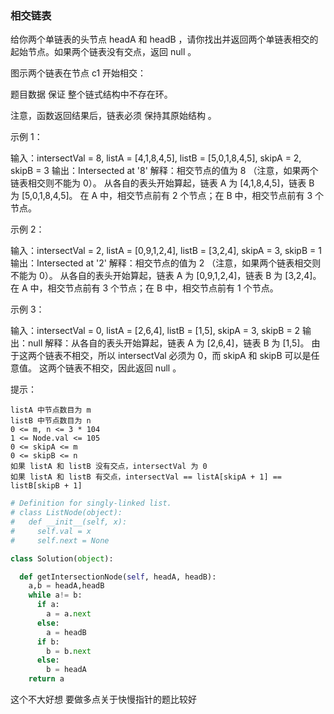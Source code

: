 ### 相交链表

给你两个单链表的头节点 headA 和 headB ，请你找出并返回两个单链表相交的起始节点。如果两个链表没有交点，返回 null 。

图示两个链表在节点 c1 开始相交：

题目数据 保证 整个链式结构中不存在环。

注意，函数返回结果后，链表必须 保持其原始结构 。

 

示例 1：

输入：intersectVal = 8, listA = [4,1,8,4,5], listB = [5,0,1,8,4,5], skipA = 2, skipB = 3
输出：Intersected at '8'
解释：相交节点的值为 8 （注意，如果两个链表相交则不能为 0）。
从各自的表头开始算起，链表 A 为 [4,1,8,4,5]，链表 B 为 [5,0,1,8,4,5]。
在 A 中，相交节点前有 2 个节点；在 B 中，相交节点前有 3 个节点。

示例 2：

输入：intersectVal = 2, listA = [0,9,1,2,4], listB = [3,2,4], skipA = 3, skipB = 1
输出：Intersected at '2'
解释：相交节点的值为 2 （注意，如果两个链表相交则不能为 0）。
从各自的表头开始算起，链表 A 为 [0,9,1,2,4]，链表 B 为 [3,2,4]。
在 A 中，相交节点前有 3 个节点；在 B 中，相交节点前有 1 个节点。

示例 3：

输入：intersectVal = 0, listA = [2,6,4], listB = [1,5], skipA = 3, skipB = 2
输出：null
解释：从各自的表头开始算起，链表 A 为 [2,6,4]，链表 B 为 [1,5]。
由于这两个链表不相交，所以 intersectVal 必须为 0，而 skipA 和 skipB 可以是任意值。
这两个链表不相交，因此返回 null 。

 

提示：

    listA 中节点数目为 m
    listB 中节点数目为 n
    0 <= m, n <= 3 * 104
    1 <= Node.val <= 105
    0 <= skipA <= m
    0 <= skipB <= n
    如果 listA 和 listB 没有交点，intersectVal 为 0
    如果 listA 和 listB 有交点，intersectVal == listA[skipA + 1] == listB[skipB + 1]

 





```python
# Definition for singly-linked list.
# class ListNode(object):
#   def __init__(self, x):
#     self.val = x
#     self.next = None


```

```python
class Solution(object):

  def getIntersectionNode(self, headA, headB):
    a,b = headA,headB
    while a!= b:
      if a:
        a = a.next
      else:
        a = headB
      if b:
        b = b.next
      else:
        b = headA
    return a
```

这个不大好想 要做多点关于快慢指针的题比较好